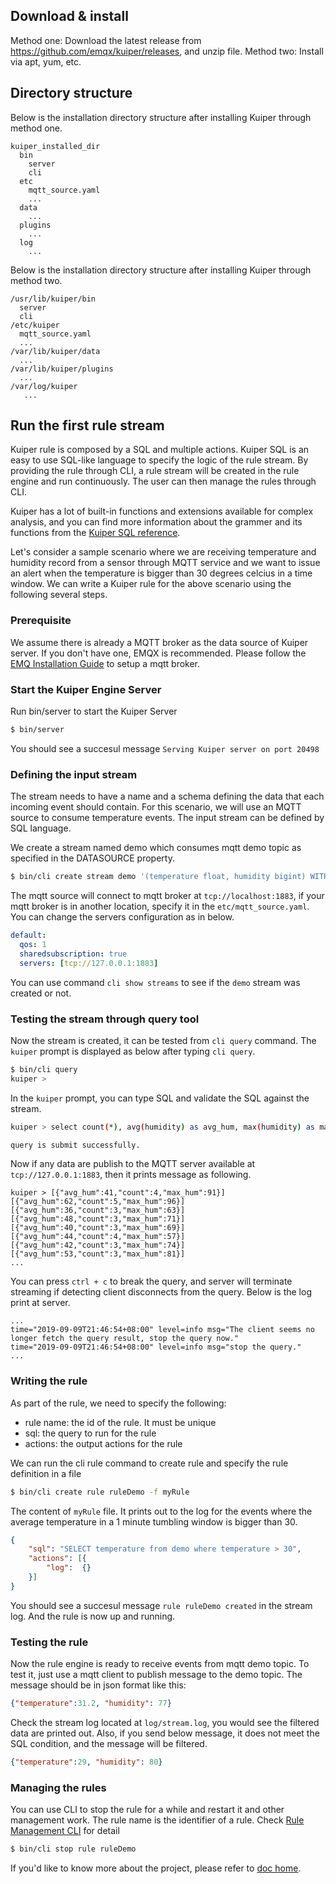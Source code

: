 

## Download & install

Method one: Download the latest release from https://github.com/emqx/kuiper/releases, and unzip file.
Method two: Install via apt, yum, etc.

## Directory structure 

Below is the installation directory structure after installing Kuiper through method one. 

```
kuiper_installed_dir
  bin
    server
    cli
  etc
    mqtt_source.yaml
    ...
  data
    ...
  plugins
    ...
  log
    ...
```

Below is the installation directory structure after installing Kuiper through method two. 

```
/usr/lib/kuiper/bin
  server
  cli
/etc/kuiper
  mqtt_source.yaml
  ...
/var/lib/kuiper/data
  ...
/var/lib/kuiper/plugins
  ...
/var/log/kuiper
   ...
```

## Run the first rule stream

Kuiper rule is composed by a SQL and multiple actions. Kuiper SQL is an easy to use SQL-like language to specify the logic of the rule stream. By providing the rule through CLI, a rule stream will be created in the rule engine and run continuously. The user can then manage the rules through CLI.

Kuiper has a lot of built-in functions and extensions available for complex analysis, and you can find more information about the grammer and its functions from the [Kuiper SQL reference](sqls/overview.md).

Let's consider a sample scenario where we are receiving temperature and humidity record from a sensor through MQTT service and we want to issue an alert when the temperature is bigger than 30 degrees celcius in a time window. We can write a Kuiper rule for the above scenario using the following several steps.

### Prerequisite

We assume there is already a MQTT broker as the data source of Kuiper server. If you don't have one, EMQX is recommended. Please follow the [EMQ Installation Guide](https://docs.emqx.io/broker/v3/en/install.html) to setup a mqtt broker.

### Start the Kuiper Engine Server

Run bin/server to start the Kuiper Server
```sh
$ bin/server
```
You should see a succesul message `Serving Kuiper server on port 20498` 

### Defining the input stream

The stream needs to have a name and a schema defining the data that each incoming event should contain. For this scenario, we will use an MQTT source to consume temperature events. The input stream can be defined by SQL language.

We create a stream named demo which consumes mqtt demo topic as specified in the DATASOURCE property.
```sh
$ bin/cli create stream demo '(temperature float, humidity bigint) WITH (FORMAT="JSON", DATASOURCE="demo")'
```
The mqtt source will connect to mqtt broker at `tcp://localhost:1883`, if your mqtt broker is in another location, specify it in the `etc/mqtt_source.yaml`.  You can change the servers configuration as in below.

```yaml
default:
  qos: 1
  sharedsubscription: true
  servers: [tcp://127.0.0.1:1883]
```

You can use command ``cli show streams`` to see if the ``demo`` stream was created or not.

### Testing the stream through query tool

Now the stream is created, it can be tested from ``cli query`` command. The ``kuiper`` prompt is displayed as below after typing ``cli query``.

```sh
$ bin/cli query
kuiper > 
```

In the ``kuiper`` prompt, you can type SQL and validate the SQL against the stream.

```sh
kuiper > select count(*), avg(humidity) as avg_hum, max(humidity) as max_hum from demo where temperature > 30 group by TUMBLINGWINDOW(ss, 5);

query is submit successfully.
```

Now if any data are publish to the MQTT server available at ``tcp://127.0.0.1:1883``, then it prints message as following.

```
kuiper > [{"avg_hum":41,"count":4,"max_hum":91}]
[{"avg_hum":62,"count":5,"max_hum":96}]
[{"avg_hum":36,"count":3,"max_hum":63}]
[{"avg_hum":48,"count":3,"max_hum":71}]
[{"avg_hum":40,"count":3,"max_hum":69}]
[{"avg_hum":44,"count":4,"max_hum":57}]
[{"avg_hum":42,"count":3,"max_hum":74}]
[{"avg_hum":53,"count":3,"max_hum":81}]
...
```

You can press ``ctrl + c`` to break the query, and server will terminate streaming if detecting client disconnects from the query. Below is the log print at server.

```
...
time="2019-09-09T21:46:54+08:00" level=info msg="The client seems no longer fetch the query result, stop the query now."
time="2019-09-09T21:46:54+08:00" level=info msg="stop the query."
...
```

### Writing the rule

As part of the rule, we need to specify the following:
* rule name: the id of the rule. It must be unique
* sql: the query to run for the rule
* actions: the output actions for the rule

We can run the cli rule command to create rule and specify the rule definition in a file

```sh
$ bin/cli create rule ruleDemo -f myRule
```
The content of `myRule` file. It prints out to the log  for the events where the average temperature in a 1 minute tumbling window is bigger than 30.
```json
{
    "sql": "SELECT temperature from demo where temperature > 30",
    "actions": [{
        "log":  {}
    }]
}
```
You should see a succesul message `rule ruleDemo created` in the stream log. And the rule is now up and running.

### Testing the rule
Now the rule engine is ready to receive events from mqtt demo topic. To test it, just use a mqtt client to publish message to the demo topic. The message should be in json format like this:
```json
{"temperature":31.2, "humidity": 77}
```

Check the stream log located at `log/stream.log`, you would see the filtered data are printed out. Also, if you send below message, it does not meet the SQL condition, and the message will be filtered.

```json
{"temperature":29, "humidity": 80}
```

### Managing the rules
You can use CLI to stop the rule for a while and restart it and other management work. The rule name is the identifier of a rule. Check [Rule Management CLI](cli/rules.md) for detail
```sh
$ bin/cli stop rule ruleDemo
```



If you'd like to know more about the project, please refer to [doc home](index.md).
